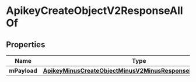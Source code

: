 
# ApikeyCreateObjectV2ResponseAllOf

## Properties
Name | Type | Description | Notes
------------ | ------------- | ------------- | -------------
**mPayload** | [**ApikeyMinusCreateObjectMinusV2MinusResponseMinusMPayload**](ApikeyMinusCreateObjectMinusV2MinusResponseMinusMPayload.md) |  | 



